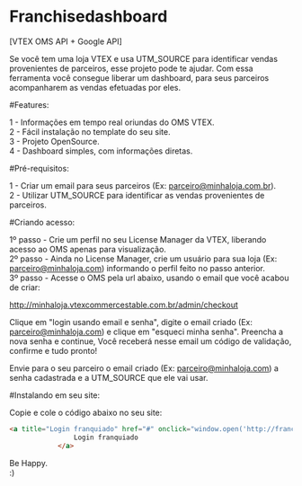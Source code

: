 # Franchisedashboard

[VTEX OMS API + Google API]

Se você tem uma loja VTEX e usa UTM_SOURCE para identificar vendas provenientes de parceiros, esse projeto pode te ajudar. Com essa ferramenta você consegue liberar um dashboard, para seus parceiros acompanharem as vendas efetuadas por eles.

#Features:

1 - Informações em tempo real oriundas do OMS VTEX.<br>
2 - Fácil instalação no template do seu site.<br>
3 - Projeto OpenSource.<br>
4 - Dashboard simples, com informações diretas.<br>

#Pré-requisitos:

1 - Criar um email para seus parceiros (Ex: parceiro@minhaloja.com.br).<br>
2 - Utilizar UTM_SOURCE para identificar as vendas provenientes de parceiros.

#Criando acesso:

1º passo - Crie um perfil no seu License Manager da VTEX, liberando acesso ao OMS apenas para visualização.<br>
2º passo - Ainda no License Manager, crie um usuário para sua loja (Ex: parceiro@minhaloja.com) informando o perfil feito no passo anterior.<br>
3º passo - Acesse o OMS pela url abaixo, usando o email que você acabou de criar:

http://minhaloja.vtexcommercestable.com.br/admin/checkout

Clique em "login usando email e senha", digite o email criado (Ex: parceiro@minhaloja.com) e clique em "esqueci minha senha". Preencha a nova senha e continue, Você receberá nesse email um código de validação, confirme e tudo pronto!

Envie para o seu parceiro o email criado (Ex: parceiro@minhaloja.com) a senha cadastrada e a UTM_SOURCE que ele vai usar.

#Instalando em seu site:

Copie e cole o código abaixo no seu site:
```html
<a title="Login franquiado" href="#" onclick="window.open('http://franchisedashboard.primordia.com.br/', 'janela', 'toolbar=no, location=no, directories=no, status=no, menubar=no, scrollbars=yes, resizable=yes, width=800, height=700'); return false;" class="btn btn-link pull-right">
                Login franquiado
            </a>
```

Be Happy.<br>
:)
